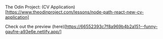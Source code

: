 
The Odin Project: (CV Application)[https://www.theodinproject.com/lessons/node-path-react-new-cv-application]

Check out the preview (here)[https://66552393c7f8a969b4b2a151--funny-gaufre-a93e6e.netlify.app/]
